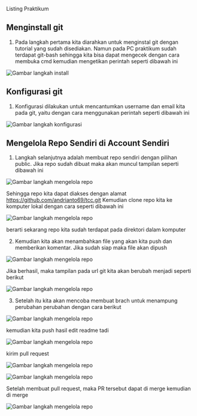 Listing Praktikum

## Menginstall git

1. Pada langkah pertama kita diarahkan untuk menginstal git dengan tutorial yang sudah disediakan. Namun pada PC praktikum sudah terdapat git-bash sehingga kita bisa dapat mengecek dengan cara membuka cmd kemudian mengetikan perintah seperti dibawah ini


![Gambar langkah install](cek-instalasi-git-via-cmd.PNG)

## Konfigurasi git

1. Konfigurasi dilakukan untuk mencantumkan username dan email kita pada git, yaitu dengan cara menggunakan perintah seperti dibawah ini


![Gambar langkah konfigurasi](konfigurasi-git.PNG)

## Mengelola Repo Sendiri di Account Sendiri

1. Langkah selanjutnya adalah membuat repo sendiri dengan pilihan public. Jika repo sudah dibuat maka akan muncul tampilan seperti dibawah ini

![Gambar langkah mengelola repo](membuat-repo-sendiri.PNG)

Sehingga repo kita dapat diakses dengan alamat https://github.com/andrianto69/tcc.git
Kemudian clone repo kita ke komputer lokal dengan cara seperti dibawah ini

![Gambar langkah mengelola repo](clone-repo-ke-local.PNG)

berarti sekarang repo kita sudah terdapat pada direktori dalam komputer

2. Kemudian kita akan menambahkan file yang akan kita push dan memberikan komentar. Jika sudah siap maka file akan dipush

![Gambar langkah mengelola repo](push-github.PNG)

Jika berhasil, maka tampilan pada url git kita akan berubah menjadi seperti berikut

![Gambar langkah mengelola repo](tampilan-sesudah-push.PNG)

3. Setelah itu kita akan mencoba membuat brach untuk menampung perubahan perubahan dengan cara berikut

![Gambar langkah mengelola repo](branch-file.png)

kemudian kita push hasil edit readme tadi

![Gambar langkah mengelola repo](push-readme.PNG)

kirim pull request

![Gambar langkah mengelola repo](pull-request.PNG)

![Gambar langkah mengelola repo](add-pull-success.PNG)

Setelah membuat pull request, maka PR tersebut dapat di merge kemudian di merge

![Gambar langkah mengelola repo](confirm-merger.PNG)

